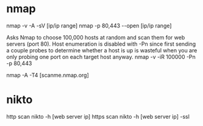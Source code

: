 # nmap
nmap -v -A -sV [ip/ip range]
nmap -p 80,443 --open [ip/ip range]

Asks Nmap to choose 100,000 hosts at random and scan them for web servers (port 80). Host enumeration is disabled with -Pn since first sending a couple probes to determine whether a host is up is wasteful when you are only probing one port on each target host anyway.
nmap -v -iR 100000 -Pn -p 80,443

nmap -A -T4 [scanme.nmap.org]

# nikto
http scan
nikto -h [web server ip]
https scan
nikto -h [web server ip] -ssl 
 

